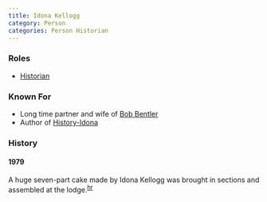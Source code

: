 ```yaml
---
title: Idona Kellogg
category: Person
categories: Person Historian
---
```


### Roles

* [Historian](Historian)

### Known For

* Long time partner and wife of [Bob Bentler](Bob-Bentler)
* Author of [History-Idona](History-Idona)

### History

#### 1979

A huge seven-part cake made by Idona Kellogg was brought in sections and assembled at the lodge.<sup>[hr][]</sup>

[hr]: History-Reports "Meany History Reports, by Idona Kellogg"
